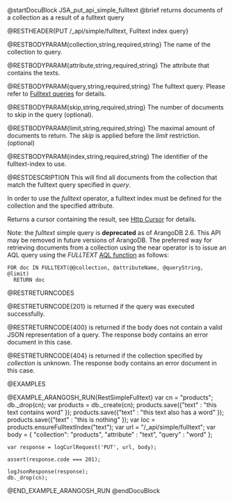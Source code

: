 
@startDocuBlock JSA_put_api_simple_fulltext
@brief returns documents of a collection as a result of a fulltext query

@RESTHEADER{PUT /_api/simple/fulltext, Fulltext index query}

@RESTBODYPARAM{collection,string,required,string}
The name of the collection to query.

@RESTBODYPARAM{attribute,string,required,string}
The attribute that contains the texts.

@RESTBODYPARAM{query,string,required,string}
The fulltext query. Please refer to [Fulltext queries](../../Manual/Appendix/Deprecated/SimpleQueries/FulltextQueries.html)
  for details.

@RESTBODYPARAM{skip,string,required,string}
The number of documents to skip in the query (optional).

@RESTBODYPARAM{limit,string,required,string}
The maximal amount of documents to return. The *skip*
is applied before the *limit* restriction. (optional)

@RESTBODYPARAM{index,string,required,string}
The identifier of the fulltext-index to use.

@RESTDESCRIPTION
This will find all documents from the collection that match the fulltext
query specified in *query*.

In order to use the *fulltext* operator, a fulltext index must be defined
for the collection and the specified attribute.

Returns a cursor containing the result, see [Http Cursor](../AqlQueryCursor/README.md) for details.

Note: the *fulltext* simple query is **deprecated** as of ArangoDB 2.6. 
This API may be removed in future versions of ArangoDB. The preferred
way for retrieving documents from a collection using the near operator is
to issue an AQL query using the *FULLTEXT* [AQL function](../../AQL/Functions/Fulltext.html) 
as follows:


    FOR doc IN FULLTEXT(@@collection, @attributeName, @queryString, @limit) 
      RETURN doc

@RESTRETURNCODES

@RESTRETURNCODE{201}
is returned if the query was executed successfully.

@RESTRETURNCODE{400}
is returned if the body does not contain a valid JSON representation of a
query. The response body contains an error document in this case.

@RESTRETURNCODE{404}
is returned if the collection specified by *collection* is unknown.  The
response body contains an error document in this case.

@EXAMPLES

@EXAMPLE_ARANGOSH_RUN{RestSimpleFulltext}
    var cn = "products";
    db._drop(cn);
    var products = db._create(cn);
    products.save({"text" : "this text contains word" });
    products.save({"text" : "this text also has a word" });
    products.save({"text" : "this is nothing" });
    var loc = products.ensureFulltextIndex("text");
    var url = "/_api/simple/fulltext";
    var body = { "collection": "products", "attribute" : "text", "query" : "word" };

    var response = logCurlRequest('PUT', url, body);

    assert(response.code === 201);

    logJsonResponse(response);
    db._drop(cn);
@END_EXAMPLE_ARANGOSH_RUN
@endDocuBlock

